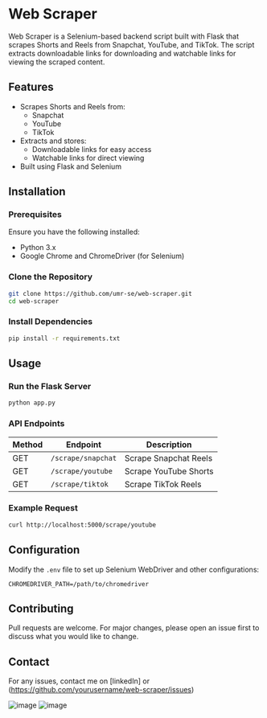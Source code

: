 # Web Scraper

Web Scraper is a Selenium-based backend script built with Flask that scrapes Shorts and Reels from Snapchat, YouTube, and TikTok. The script extracts downloadable links for downloading and watchable links for viewing the scraped content.

## Features
- Scrapes Shorts and Reels from:
  - Snapchat
  - YouTube
  - TikTok
- Extracts and stores:
  - Downloadable links for easy access
  - Watchable links for direct viewing
- Built using Flask and Selenium

## Installation

### Prerequisites
Ensure you have the following installed:
- Python 3.x
- Google Chrome and ChromeDriver (for Selenium)

### Clone the Repository
```sh
git clone https://github.com/umr-se/web-scraper.git
cd web-scraper
```

### Install Dependencies
```sh
pip install -r requirements.txt
```

## Usage

### Run the Flask Server
```sh
python app.py
```

### API Endpoints
| Method | Endpoint | Description |
|--------|-------------|---------------------------|
| GET    | `/scrape/snapchat` | Scrape Snapchat Reels |
| GET    | `/scrape/youtube`  | Scrape YouTube Shorts |
| GET    | `/scrape/tiktok`   | Scrape TikTok Reels |

### Example Request
```sh
curl http://localhost:5000/scrape/youtube
```

## Configuration
Modify the `.env` file to set up Selenium WebDriver and other configurations:
```env (optional)
CHROMEDRIVER_PATH=/path/to/chromedriver
```
## Contributing
Pull requests are welcome. For major changes, please open an issue first to discuss what you would like to change.

## Contact
For any issues, contact me on [linkedIn] or (https://github.com/yourusername/web-scraper/issues)

![image](https://github.com/user-attachments/assets/f1404ee2-9a5f-475c-b24f-0b8be4c30979)
![image](https://github.com/user-attachments/assets/5048e8b2-ed9d-435f-a4cd-b06cc12ff188)


